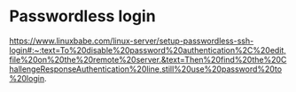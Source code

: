 # Passwordless login

https://www.linuxbabe.com/linux-server/setup-passwordless-ssh-login#:~:text=To%20disable%20password%20authentication%2C%20edit,file%20on%20the%20remote%20server.&text=Then%20find%20the%20ChallengeResponseAuthentication%20line,still%20use%20password%20to%20login.

